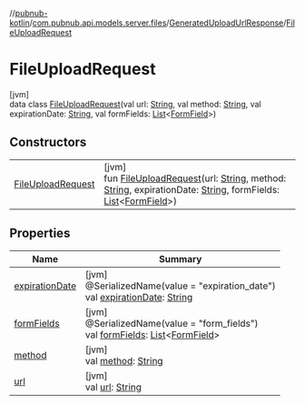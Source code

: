 //[pubnub-kotlin](../../../../index.md)/[com.pubnub.api.models.server.files](../../index.md)/[GeneratedUploadUrlResponse](../index.md)/[FileUploadRequest](index.md)

# FileUploadRequest

[jvm]\
data class [FileUploadRequest](index.md)(val url: [String](https://kotlinlang.org/api/latest/jvm/stdlib/kotlin/-string/index.html), val method: [String](https://kotlinlang.org/api/latest/jvm/stdlib/kotlin/-string/index.html), val expirationDate: [String](https://kotlinlang.org/api/latest/jvm/stdlib/kotlin/-string/index.html), val formFields: [List](https://kotlinlang.org/api/latest/jvm/stdlib/kotlin.collections/-list/index.html)&lt;[FormField](../../-form-field/index.md)&gt;)

## Constructors

| | |
|---|---|
| [FileUploadRequest](-file-upload-request.md) | [jvm]<br>fun [FileUploadRequest](-file-upload-request.md)(url: [String](https://kotlinlang.org/api/latest/jvm/stdlib/kotlin/-string/index.html), method: [String](https://kotlinlang.org/api/latest/jvm/stdlib/kotlin/-string/index.html), expirationDate: [String](https://kotlinlang.org/api/latest/jvm/stdlib/kotlin/-string/index.html), formFields: [List](https://kotlinlang.org/api/latest/jvm/stdlib/kotlin.collections/-list/index.html)&lt;[FormField](../../-form-field/index.md)&gt;) |

## Properties

| Name | Summary |
|---|---|
| [expirationDate](expiration-date.md) | [jvm]<br>@SerializedName(value = &quot;expiration_date&quot;)<br>val [expirationDate](expiration-date.md): [String](https://kotlinlang.org/api/latest/jvm/stdlib/kotlin/-string/index.html) |
| [formFields](form-fields.md) | [jvm]<br>@SerializedName(value = &quot;form_fields&quot;)<br>val [formFields](form-fields.md): [List](https://kotlinlang.org/api/latest/jvm/stdlib/kotlin.collections/-list/index.html)&lt;[FormField](../../-form-field/index.md)&gt; |
| [method](method.md) | [jvm]<br>val [method](method.md): [String](https://kotlinlang.org/api/latest/jvm/stdlib/kotlin/-string/index.html) |
| [url](url.md) | [jvm]<br>val [url](url.md): [String](https://kotlinlang.org/api/latest/jvm/stdlib/kotlin/-string/index.html) |
